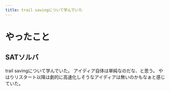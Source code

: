 ```yaml
---
title: trail savingについて学んでいた
---
```


# やったこと

## SATソルバ

trail savingについて学んでいた。
アイディア自体は単純なのだな、と思う。
やはりリスタート以降は劇的に高速化しそうなアイディアは無いのかもなぁと感じていた。
